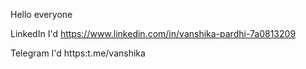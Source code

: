 Hello everyone 

LinkedIn I'd 
https://www.linkedin.com/in/vanshika-pardhi-7a0813209

Telegram I'd
https:t.me/vanshika
